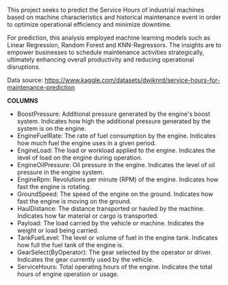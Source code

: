 This project seeks to predict the Service Hours of industrial machines based on machine characteristics and historical maintenance event in order to optimize operational efficiency and minimize downtime.

For prediction, this analysis employed machine learning models such as Linear Regression, Random Forest and KNN-Regressors. The insights are to empower businesses to schedule maintenance activities strategically, ultimately enhancing overall productivity and reducing operational disruptions.

Data source: https://www.kaggle.com/datasets/dwiknrd/service-hours-for-maintenance-prediction

**COLUMNS**
- BoostPressure: Additional pressure generated by the engine's boost system. Indicates how high the additional pressure generated by the system is on the engine.
- EngineFuelRate: The rate of fuel consumption by the engine. Indicates how much fuel the engine uses in a given period.
- EngineLoad: The load or workload applied to the engine. Indicates the level of load on the engine during operation.
- EngineOilPressure: Oil pressure in the engine. Indicates the level of oil pressure in the engine system.
- EngineRpm: Revolutions per minute (RPM) of the engine. Indicates how fast the engine is rotating.
- GroundSpeed: The speed of the engine on the ground. Indicates how fast the engine is moving on the ground.
- HaulDistance: The distance transported or hauled by the machine. Indicates how far material or cargo is transported.
- Payload: The load carried by the vehicle or machine. Indicates the weight or load being carried.
- TankFuelLevel: The level or volume of fuel in the engine tank. Indicates how full the fuel tank of the engine is.
- GearSelect(ByOperator): The gear selected by the operator or driver. Indicates the gear currently used by the vehicle.
- ServiceHours: Total operating hours of the engine. Indicates the total hours of engine operation or usage.
